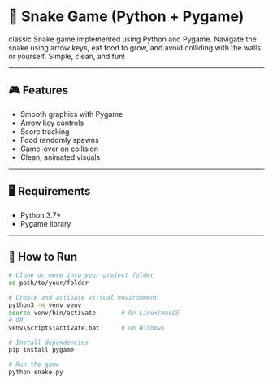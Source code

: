 # 🐍 Snake Game (Python + Pygame)

 classic Snake game implemented using Python and Pygame. Navigate the snake using arrow keys, eat food to grow, and avoid colliding with the walls or yourself. Simple, clean, and fun!

---

## 🎮 Features

- Smooth graphics with Pygame
- Arrow key controls
- Score tracking
- Food randomly spawns
- Game-over on collision
- Clean, animated visuals

---

## 🖥️ Requirements

- Python 3.7+
- Pygame library

---

## 🚀 How to Run

```bash
# Clone or move into your project folder
cd path/to/your/folder

# Create and activate virtual environment
python3 -m venv venv
source venv/bin/activate       # On Linux/macOS
# OR
venv\Scripts\activate.bat      # On Windows

# Install dependencies
pip install pygame

# Run the game
python snake.py

